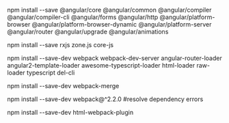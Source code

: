   npm install --save @angular/core @angular/common @angular/compiler @angular/compiler-cli @angular/forms
  @angular/http @angular/platform-browser @angular/platform-browser-dynamic @angular/platform-server
  @angular/router @angular/upgrade @angular/animations

  npm install --save rxjs zone.js core-js

  npm install --save-dev webpack webpack-dev-server angular-router-loader angular2-template-loader
  awesome-typescript-loader html-loader raw-loader typescript del-cli

  npm install --save-dev webpack-merge

  npm install --save-dev webpack@^2.2.0 #resolve dependency errors

  npm install --save-dev html-webpack-plugin


